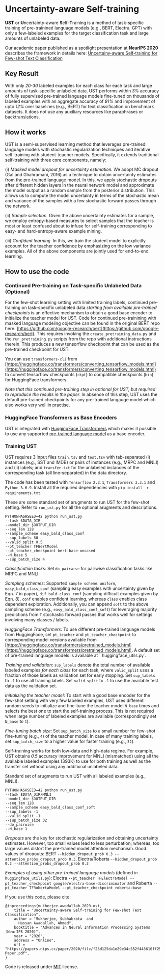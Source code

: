 # Uncertainty-aware Self-training

**UST** or **U**ncertainty-aware **S**elf-**T**raining is a method of task-specific training of pre-trainined language models (e.g., BERT, Electra, GPT) with only a few-labeled examples for the target classification task and large amounts of unlabeled data.

Our academic paper published as a spotlight presentation at **NeurIPS 2020** describes the framework in details here: [Uncertainy-aware Self-training for Few-shot Text Classification](https://www.microsoft.com/en-us/research/publication/uncertainty-self-training-few-shot-bert/)

## Key Result

With only *20-30* labeled examples for each class for each task and large amounts of task-specific unlabeled data, UST performs within *3%* accuracy of fully supervised pre-trained language models fine-tuned on thousands of labeled examples with an aggregate accuracy of *91%* and improvement of upto *12%* over baselines (e.g., BERT) for text classification on benchmark datasets. It does not use any auxiliary resources like paraphrases or backtranslations.

## How it works

UST is a semi-supervised learning method that leverages pre-trained language models with stochastic regularization techniques and iterative self-training with student-teacher models. Specifically, it extends traditional self-training with three core components, namely: 

(i) *Masked model dropout for uncertainty estimation.* We adopt MC dropout (Gal and Ghahramani, 2016) as a technique to obtain uncertainty estimates from the pre-trained language model. In this, we apply stochastic dropouts after different hidden layers in the neural network model and approximate the model output as a random sample from the posterior distribution. This allows us to compute the model uncertainty in terms of the stochastic mean and variance of the samples with a few stochastic forward passes through the network. 

(ii) *Sample selection.* Given the above uncertainty estimates for a sample, we employ entropy-based measures to select samples that the teacher is most or least confused about to infuse for self-training corresponding to easy- and hard-entropy-aware example mining. 

(iii) *Confident learning.* In this, we train the student model to explicitly account for the teacher confidence by emphasizing on the low variance examples. All of the above components are jointly used for end-to-end learning.

## How to use the code

### Continued Pre-training on Task-specific Unlabeled Data (Optional)

For the few-shot learning setting with limited training labels, continued pre-training on task-specific unlabeled data *starting from available pre-trained checkpoints* is an effective mechanism to obtain a good base encoder to initialize the teacher model for UST. Code for continued pre-trainining with masked language modeling objective can be found in the original BERT repo here: [https://github.com/google-research/bert](https://github.com/google-research/bert). This requires invoking the `create_pretraining_data.py` and the `run_pretraining.py` scripts from the repo with additional instructions therein. This produces a new tensorflow checkpoint that can be used as the pre-trained checkpoint for UST.

You can use `transformers-cli` from [https://huggingface.co/transformers/converting_tensorflow_models.html](https://huggingface.co/transformers/converting_tensorflow_models.html) to convert tensorflow checkpoints (`ckpt`) to compatible checkpoints (`bin`) for HuggingFace transformers.

*Note that this continued pre-training step in optional for UST, but required to reproduce the results in the paper*. In absence of this step, UST uses the default pre-trained checkpoints for any pre-trained langauge model which also works very well in practise.

### HuggingFace Transformers as Base Encoders

UST is integrated with [HuggingFace Transformers](https://huggingface.co/transformers) which makes it possible to use any supported [pre-trained language model](https://huggingface.co/transformers/pretrained_models.html) as a base encoder.

### Training UST

UST requires 3 input files `train.tsv` and `test.tsv` with tab-separated (i) instances (e.g., SST and IMDB) or pairs of instances (e.g., MRPC and MNLI) and (ii) labels; and `transfer.txt` for the unlabeled instances of the corresponding task (all line-separated) in the data directory.

The code has been tested with `Tensorflow 2.3.1`, `Transformers 3.3.1` and `Python 3.6.9`. Install all the required dependencies with `pip install -r requirements.txt`.

These are some standard set of arugments to run UST for the few-shot setting. Refer to `run_ust.py` for all the optional arugments and descriptions.

```
PYTHONHASHSEED=42 python run_ust.py 
--task $DATA_DIR 
--model_dir $OUTPUT_DIR 
--seq_len 128 
--sample_scheme easy_bald_class_conf 
--sup_labels 60 
--valid_split 0.5
--pt_teacher TFBertModel
--pt_teacher_checkpoint bert-base-uncased
--N_base 5
--sup_batch_size 4
```

*Classification tasks:* Set `do_pairwise` for pairwise classification tasks like MRPC and MNLI. 

*Sampling schemes*: Supported `sample scheme`: `uniform`, `easy_bald_class_conf` (sampling easy examples with uncertainty given by Eqn. 7 in paper), `dif_bald_class_conf` (sampling difficult examples given by Eqn. 8). `conf` enables confident learning, whereas `class` enables class dependent exploration. Additionally, you can append `soft` to the above sampling scheme (e.g., `easy_bald_class_conf_soft`) for leveraging majority predictions from `T` stochastic forward passes that works well for settings involving many classes / labels.

*HuggingFace Transformers*: To use different pre-trained language models from HuggingFace, set `pt_teacher` and `pt_teacher_checkpoint` to corresponding model versions available from [https://huggingface.co/transformers/pretrained_models.html](https://huggingface.co/transformers/pretrained_models.html). A default set of pre-trained language models is available at ``huggingface_utils.py`.

*Training and validation*: `sup_labels` denote the total number of available labeled examples *for each class* for each task, where `valid_split` uses a fraction of those labels as validation set for early stopping. Set `sup_labels` to `-1` to use all training labels. Set `valid_split` to `-1` to use the available test data as the validation set.

*Initializing the teacher model*: To start with a good base encoder for the few-shot setting with very few labeled examples, UST uses different random seeds to initialize and fine-tune the teacher model `N_base` times and selects the best one to start the self-training process. This is not required when large number of labeled examples are available (correspondingly set `N_base` to `1`).

*Fine-tuning batch size*: Set `sup_batch_size` to a small number for few-shot fine-tuning (e.g., `4`) of the teacher model. In case of many training labels, set `sup_batch_size` to a higher value for faster training (e.g., `32`).

Self-training works for both low-data and high-data regime. For example, UST obtains *0.5* accuracy improvement for MNLI (mismatched) using all the available labeled examples (393K) to use for both training as well as the transfer set without using any additional unlabeled data. 

Standard set of arugments to run UST with all labeled examples (e.g., MNLI).

```
PYTHONHASHSEED=42 python run_ust.py 
--task $DATA_DIR/MNLI 
--model_dir $OUTPUT_DIR 
--seq_len 128 
--sample_scheme easy_bald_class_conf_soft 
--sup_labels -1 
--valid_split -1 
--sup_batch_size 32 
--do_pairwise 
--N_base 1
```

*Dropouts* are the key for stochastic regularization and obtaining uncertainty estimates. However, too small values lead to less perturbation; whereas, too large values distort the pre-trained model attention mechanism. Good values of dropouts: BERT `--hidden_dropout_prob 0.3 --attention_probs_dropout_prob 0.3`, Electra/Roberta `--hidden_dropout_prob 0.2 --attention_probs_dropout_prob 0.2`

*Examples of using other pre-trained language models* (defined in `huggingface_utils.py`): Electra `--pt_teacher TFElectraModel --pt_teacher_checkpoint google/electra-base-discriminator` and Roberta `--pt_teacher TFRobertaModel --pt_teacher_checkpoint roberta-base`

If you use this code, please cite:
```
@inproceedings{mukherjee-awadallah-2020-ust,
    title = "Uncertainty-aware Self-training for Few-shot Text Classification",
    author = "Mukherjee, Subhabrata  and
      Hassan Awadallah, Ahmed",
    booktitle = "Advances in Neural Information Processing Systems (NeurIPS 2020)",
    year = "2020",
    address = "Online",
    url = "https://papers.nips.cc/paper/2020/file/f23d125da1e29e34c552f448610ff25f-Paper.pdf",
}
```

Code is released under [MIT](https://github.com/microsoft/UST/blob/main/LICENSE) license.
